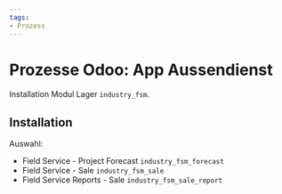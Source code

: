 ```yaml
---
tags:
- Prozess
---
```

# Prozesse Odoo: App Aussendienst
Installation Modul Lager `industry_fsm`.

## Installation
Auswahl:
* Field Service - Project Forecast `industry_fsm_forecast`
* Field Service - Sale `industry_fsm_sale`
* Field Service Reports - Sale `industry_fsm_sale_report`
